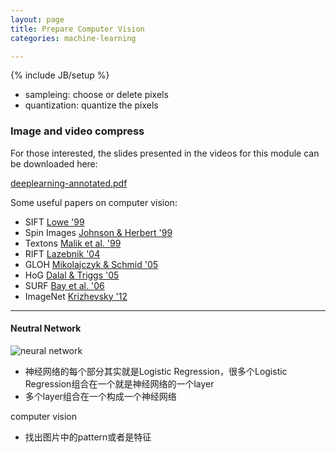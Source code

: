 ```yaml
---
layout: page
title: Prepare Computer Vision
categories: machine-learning

---
```


{% include JB/setup %}

- sampleing: choose or delete pixels
- quantization: quantize the pixels

### Image and video compress

For those interested, the slides presented in the videos for this module can be downloaded here: 

[deeplearning-annotated.pdf](https://d396qusza40orc.cloudfront.net/phoenixassets/ml-foundations/deeplearning-annotated.pdf)

Some useful papers on computer vision:

- SIFT [Lowe '99](http://www.cs.ubc.ca/~lowe/papers/iccv99.pdf)
- Spin Images [Johnson & Herbert '99](https://www.ri.cmu.edu/pub_files/pub2/johnson_andrew_1997_3/johnson_andrew_1997_3.pdf)
- Textons [Malik et al. '99](http://www.cs.berkeley.edu/~malik/papers/LM-3dtexton.pdf)
- RIFT [Lazebnik '04](https://hal.inria.fr/inria-00548530/document)
- GLOH [Mikolajczyk & Schmid '05](http://lear.inrialpes.fr/pubs/2005/MS05/mikolajczyk_pami05.pdf)
- HoG [Dalal & Triggs '05](http://lear.inrialpes.fr/people/triggs/pubs/Dalal-cvpr05.pdf)
- SURF [Bay et al. '06](http://www.vision.ee.ethz.ch/~surf/eccv06.pdf)
- ImageNet [Krizhevsky '12](http://www.cs.toronto.edu/~fritz/absps/imagenet.pdf)

---

#### Neutral Network

<img src="http://www.intechopen.com/source/html/11772/media/image29.jpg" alt="neural network"/>

- 神经网络的每个部分其实就是Logistic Regression，很多个Logistic Regression组合在一个就是神经网络的一个layer
- 多个layer组合在一个构成一个神经网络

computer vision

- 找出图片中的pattern或者是特征
